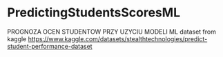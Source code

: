 # PredictingStudentsScoresML

PROGNOZA OCEN STUDENTOW PRZY UZYCIU MODELI ML
dataset from kaggle
https://www.kaggle.com/datasets/stealthtechnologies/predict-student-performance-dataset
